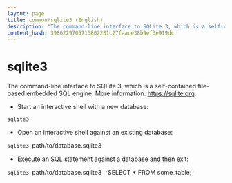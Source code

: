 ```yaml
---
layout: page
title: common/sqlite3 (English)
description: "The command-line interface to SQLite 3, which is a self-contained file-based embedded SQL engine."
content_hash: 3986229705715802281c27faace38b9ef3e919dc
---
```

# sqlite3

The command-line interface to SQLite 3, which is a self-contained file-based embedded SQL engine.
More information: <https://sqlite.org>.

- Start an interactive shell with a new database:

`sqlite3`

- Open an interactive shell against an existing database:

`sqlite3 `<span class="tldr-var badge badge-pill bg-dark-lm bg-white-dm text-white-lm text-dark-dm font-weight-bold">path/to/database.sqlite3</span>

- Execute an SQL statement against a database and then exit:

`sqlite3 `<span class="tldr-var badge badge-pill bg-dark-lm bg-white-dm text-white-lm text-dark-dm font-weight-bold">path/to/database.sqlite3</span>` '`<span class="tldr-var badge badge-pill bg-dark-lm bg-white-dm text-white-lm text-dark-dm font-weight-bold">SELECT * FROM some_table;</span>`'`
